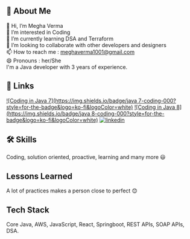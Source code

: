 
## 🚀 About Me

👋 Hi, I’m Megha Verma   
👀 I’m interested in Coding  
🌱 I’m currently learning DSA and Terraform  
💞️ I’m looking to collaborate with other developers and designers  
📫 How to reach me : meghaverma1001@gmail.com   
😄 Pronouns : her/She  
I'm a Java developer with 3 years of experience.
## 🔗 Links
[![Coding in Java 7](https://img.shields.io/badge/java 7-coding-000?style=for-the-badge&logo=ko-fi&logoColor=white)](https://github.com/Megha1001/Coding_in_java)
[![Coding in Java 8](https://img.shields.io/badge/java 8-coding-000?style=for-the-badge&logo=ko-fi&logoColor=white)](https://github.com/Megha1001/JAVA-8)
[![linkedin](https://img.shields.io/badge/linkedin-0A66C2?style=for-the-badge&logo=linkedin&logoColor=white)](https://www.linkedin.com/in/megha-verma-37658315b/)


## 🛠 Skills
Coding, solution oriented, proactive, learning and many more 😃


## Lessons Learned

A lot of practices makes a person close to perfect 😊


## Tech Stack

Core Java, AWS, JavaScript, React, Springboot, REST APIs, SOAP APIs, DSA.

